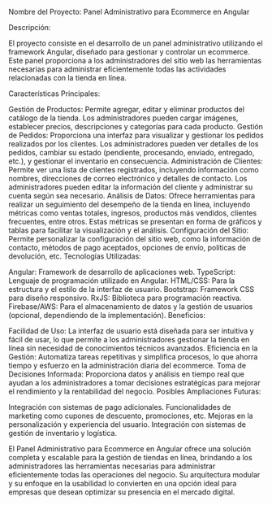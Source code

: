 Nombre del Proyecto: Panel Administrativo para Ecommerce en Angular

Descripción:

El proyecto consiste en el desarrollo de un panel administrativo utilizando el framework Angular, diseñado para gestionar y controlar un ecommerce. Este panel proporciona a los administradores del sitio web las herramientas necesarias para administrar eficientemente todas las actividades relacionadas con la tienda en línea.

Características Principales:

Gestión de Productos: Permite agregar, editar y eliminar productos del catálogo de la tienda. Los administradores pueden cargar imágenes, establecer precios, descripciones y categorías para cada producto.
Gestión de Pedidos: Proporciona una interfaz para visualizar y gestionar los pedidos realizados por los clientes. Los administradores pueden ver detalles de los pedidos, cambiar su estado (pendiente, procesando, enviado, entregado, etc.), y gestionar el inventario en consecuencia.
Administración de Clientes: Permite ver una lista de clientes registrados, incluyendo información como nombres, direcciones de correo electrónico y detalles de contacto. Los administradores pueden editar la información del cliente y administrar su cuenta según sea necesario.
Análisis de Datos: Ofrece herramientas para realizar un seguimiento del desempeño de la tienda en línea, incluyendo métricas como ventas totales, ingresos, productos más vendidos, clientes frecuentes, entre otros. Estas métricas se presentan en forma de gráficos y tablas para facilitar la visualización y el análisis.
Configuración del Sitio: Permite personalizar la configuración del sitio web, como la información de contacto, métodos de pago aceptados, opciones de envío, políticas de devolución, etc.
Tecnologías Utilizadas:

Angular: Framework de desarrollo de aplicaciones web.
TypeScript: Lenguaje de programación utilizado en Angular.
HTML/CSS: Para la estructura y el estilo de la interfaz de usuario.
Bootstrap: Framework CSS para diseño responsivo.
RxJS: Biblioteca para programación reactiva.
Firebase/AWS: Para el almacenamiento de datos y la gestión de usuarios (opcional, dependiendo de la implementación).
Beneficios:

Facilidad de Uso: La interfaz de usuario está diseñada para ser intuitiva y fácil de usar, lo que permite a los administradores gestionar la tienda en línea sin necesidad de conocimientos técnicos avanzados.
Eficiencia en la Gestión: Automatiza tareas repetitivas y simplifica procesos, lo que ahorra tiempo y esfuerzo en la administración diaria del ecommerce.
Toma de Decisiones Informada: Proporciona datos y análisis en tiempo real que ayudan a los administradores a tomar decisiones estratégicas para mejorar el rendimiento y la rentabilidad del negocio.
Posibles Ampliaciones Futuras:

Integración con sistemas de pago adicionales.
Funcionalidades de marketing como cupones de descuento, promociones, etc.
Mejoras en la personalización y experiencia del usuario.
Integración con sistemas de gestión de inventario y logística.

El Panel Administrativo para Ecommerce en Angular ofrece una solución completa y escalable para la gestión de tiendas en línea, brindando a los administradores las herramientas necesarias para administrar eficientemente todas las operaciones del negocio. Su arquitectura modular y su enfoque en la usabilidad lo convierten en una opción ideal para empresas que desean optimizar su presencia en el mercado digital.
